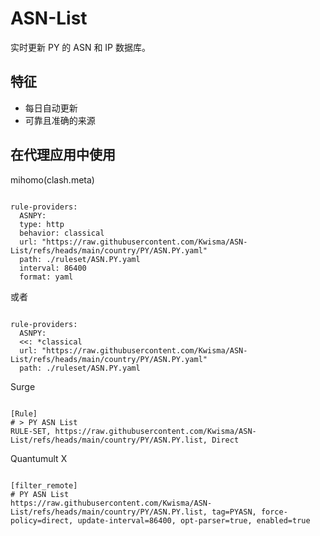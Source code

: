 
# ASN-List
    
实时更新 PY 的 ASN 和 IP 数据库。
    
## 特征
    
- 每日自动更新
- 可靠且准确的来源
    
## 在代理应用中使用
    
mihomo(clash.meta)
   
<pre><code class="language-javascript">
rule-providers:
  ASNPY:
  type: http
  behavior: classical
  url: "https://raw.githubusercontent.com/Kwisma/ASN-List/refs/heads/main/country/PY/ASN.PY.yaml"
  path: ./ruleset/ASN.PY.yaml
  interval: 86400
  format: yaml
</code></pre>

或者

<pre><code class="language-javascript">
rule-providers:
  ASNPY:
  <<: *classical
  url: "https://raw.githubusercontent.com/Kwisma/ASN-List/refs/heads/main/country/PY/ASN.PY.yaml"
  path: ./ruleset/ASN.PY.yaml
</code></pre>
    
Surge
    
<pre><code class="language-javascript">
[Rule]
# > PY ASN List
RULE-SET, https://raw.githubusercontent.com/Kwisma/ASN-List/refs/heads/main/country/PY/ASN.PY.list, Direct
</code></pre>
    
Quantumult X
    
<pre><code class="language-javascript">
[filter_remote]
# PY ASN List
https://raw.githubusercontent.com/Kwisma/ASN-List/refs/heads/main/country/PY/ASN.PY.list, tag=PYASN, force-policy=direct, update-interval=86400, opt-parser=true, enabled=true
</code></pre>
